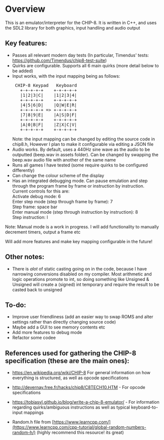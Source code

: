 # Overview
This is an emulator/interpreter for the CHIP-8. It is written in C++, and uses the SDL2 library for both graphics, input handling and audio output

## Key features:
- Passes all relevant modern day tests (In particular, Timendus' tests: https://github.com/Timendus/chip8-test-suite)
- Quirks are configurable. Supports all 6 main quirks (more detail below to be added)
- Input works, with the input mapping being as follows: <br>
  <pre>
   CHIP-8 Keypad   Keyboard   
     +-+-+-+-+    +-+-+-+-+  
     |1|2|3|C|    |1|2|3|4|  
     +-+-+-+-+    +-+-+-+-+  
     |4|5|6|D|    |Q|W|E|R|  
     +-+-+-+-+ => +-+-+-+-+  
     |7|8|9|E|    |A|S|D|F| 
     +-+-+-+-+    +-+-+-+-+ 
     |A|0|B|F|    |Z|X|C|V|  
     +-+-+-+-+    +-+-+-+-+   
  </pre>
  Note: the input mapping can be changed by editing the source code in chip8.h, However I plan to make it configurable via editing a JSON file
- Audio works. By default, uses a 440Hz sine wave as the audio to be outputted (beep.wav in assets folder). Can be changed by swapping the beep.wav audio file with another of the same name
- Runs all games I have tested (some require quirks to be configured differently)
- Can change the colour scheme of the display
- Has an integrated debugging mode. Can pause emulation and step through the program frame by frame or instruction by instruction. Current controls for this are: <br>
Activate debug mode: 6 <br>
Enter step mode (step through frame by frame): 7 <br>
Step frame: space bar <br>
Enter manual mode (step through instruction by instruction): 8 <br>
Step instruction: I <br>

Note: Manual mode is a work in progress. I will add functionality to manually decrement timers, output a frame etc  <br>

Will add more features and make key mapping configurable in the future!
## Other notes:
- There is *alot* of static casting going on in the code, because I have narrowing conversions disabled on my compiler. Most arithmetic and logic operations promote to int, so doing something like Unsigned & Unsigned will create a (signed) int temporary and require the result to be casted back to unsigned

## To-do:
- Improve user friendliness (add an easier way to swap ROMS and alter settings rather than directly changing source code)
- Maybe add a GUI to see memory contents etc
- Add more features to debug mode
- Refactor some codee

## References used for gathering the CHIP-8 specification (these are the main ones):
- https://en.wikipedia.org/wiki/CHIP-8 For general information on how everything is structured, as well as opcode specifications
- http://devernay.free.fr/hacks/chip8/C8TECH10.HTM - For opcode specifications
- https://tobiasvl.github.io/blog/write-a-chip-8-emulator/ - For information regarding quirks/ambiguous instructions as well as typical keyboard-to-input mappings

- Random.h file from [https://www.learncpp.com/](https://www.learncpp.com/cpp-tutorial/global-random-numbers-random-h/) (highly recommend this resource! its great)
